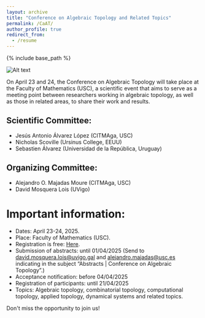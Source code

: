 ```yaml
---
layout: archive
title: "Conference on Algebraic Topology and Related Topics"
permalink: /CaAT/
author_profile: true
redirect_from:
  - /resume
---
```


{% include base_path %}



![Alt text](https://citmaga.gal/documents/20125/72586/Conference+on+Algebraic+Topology+Logos.png/67dc3cd2-96d9-40f0-aa23-539ced259f58?t=1742291809758)

On April 23 and 24, the Conference on Algebraic Topology will take place at the Faculty of Mathematics (USC), a scientific event that aims to serve as a meeting point between researchers working in algebraic topology, as well as those in related areas, to share their work and results.

## Scientific Committee:

* Jesús Antonio Álvarez López (CITMAga, USC)
* Nicholas Scoville (Ursinus College, EEUU)
* Sebastien Álvarez (Universidad de la República, Uruguay)

## Organizing Committee:

* Alejandro O. Majadas Moure (CITMAga, USC)
* David Mosquera Lois (UVigo)
 

# Important information:

* Dates: April 23-24, 2025.
* Place: Faculty of Mathematics (USC).
* Registration is free: [Here](https://forms.office.com/pages/responsepage.aspx?id=_HKgooyIIU2zne9Om62FU1_GB4I-GplNntbugHfk3CRUQUI2TEgwUzBFWkVKMFdTVlpZNEtPNUpURC4u&route=shorturl).
* Submission of abstracts: until 01/04/2025 (Send to david.mosquera.lois@uvigo.gal and alejandro.majadas@usc.es indicating in the subject “Abstracts | Conference on Algebraic Topology”.)
* Acceptance notification: before 04/04/2025
* Registration of participants: until 21/04/2025
* Topics: Algebraic topology, combinatorial topology, computational topology, applied topology, dynamical systems and related topics.

 



Don't miss the opportunity to join us!
